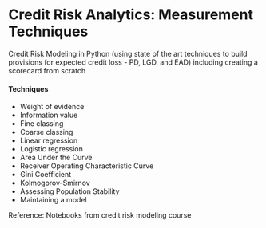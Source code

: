 # Credit Risk Analytics: Measurement Techniques

Credit Risk Modeling in Python (using state of the art techniques to build provisions for expected credit loss  - PD, LGD, and EAD) including creating a scorecard from scratch



#### Techniques

- Weight of evidence
- Information value
- Fine classing
- Coarse classing
- Linear regression
- Logistic regression
- Area Under the Curve
- Receiver Operating Characteristic Curve
- Gini Coefficient
- Kolmogorov-Smirnov
- Assessing Population Stability
- Maintaining a model

Reference: Notebooks from credit risk modeling course
